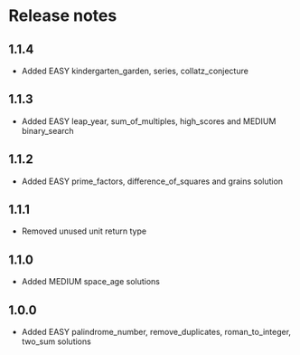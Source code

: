 # Release notes

## 1.1.4

- Added EASY kindergarten_garden, series, collatz_conjecture

## 1.1.3

- Added EASY leap_year, sum_of_multiples, high_scores and MEDIUM binary_search

## 1.1.2

- Added EASY prime_factors, difference_of_squares and grains solution

## 1.1.1

- Removed unused unit return type

## 1.1.0

- Added MEDIUM space_age solutions

## 1.0.0

- Added EASY palindrome_number, remove_duplicates, roman_to_integer, two_sum solutions
